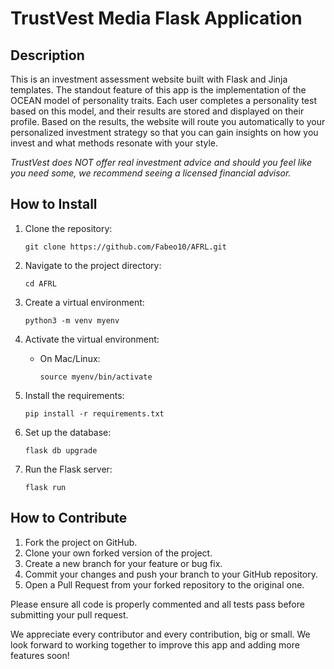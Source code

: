 # TrustVest Media Flask Application

## Description

This is an investment assessment website built with Flask and Jinja templates. The standout feature of this app is the implementation of the OCEAN model of personality traits. Each user completes a personality test based on this model, and their results are stored and displayed on their profile. Based on the results, the website will route you automatically to your personalized investment strategy so that you can gain insights on how you invest and what methods resonate with your style. 

*TrustVest does NOT offer real investment advice and should you feel like you need some, we recommend seeing a licensed financial advisor.*

## How to Install

1. Clone the repository:
   ```
   git clone https://github.com/Fabeo10/AFRL.git
   ```

2. Navigate to the project directory:
   ```
   cd AFRL
   ```

3. Create a virtual environment:
   ```
   python3 -m venv myenv
   ```

4. Activate the virtual environment:
   - On Mac/Linux:
     ```
     source myenv/bin/activate
     ```

5. Install the requirements:
   ```
   pip install -r requirements.txt
   ```

6. Set up the database:
   ```
   flask db upgrade
   ```

7. Run the Flask server:
   ```
   flask run
   ```

## How to Contribute

1. Fork the project on GitHub.
2. Clone your own forked version of the project.
3. Create a new branch for your feature or bug fix.
4. Commit your changes and push your branch to your GitHub repository.
5. Open a Pull Request from your forked repository to the original one.

Please ensure all code is properly commented and all tests pass before submitting your pull request.

We appreciate every contributor and every contribution, big or small. We look forward to working together to improve this app and adding more features soon!
